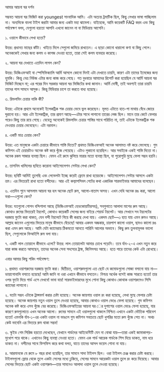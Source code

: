 আমার আয়না ঘর  দর্শন 

সম্ভবত আয়না ঘর ভিজিট করা youngest সাংবাদিক আমি। এটা অত্যন্ত ট্রমাটিক ছিল, কিছু লেখার ভাষা পাচ্ছিলাম না। অন্যদিকে বাংলা টাইপ করাটা আমার জন্য একটা মহা ঝামেলা। যাইহোক, আমি কয়েকটি FAQ করব এবং কিছু পর্যবেক্ষণ বলব, যেগুলো হয়তো আপনি এখনো জানেন না বা মিডিয়ায় আসেনি।

১. ওয়ালে কীভাবে লেখা হতো?

উত্তর:  প্রধানত মাছের কাঁটা। খাইতে দিলে সেগুলো জমিয়ে রাখতেন। এ ছাড়া কোনো ধারালো কণা বা কিছু পেলে। অনেককেই লেখার জন্য কলম ও কাগজ দেওয়া হতো, তারা সেই কলম ব্যবহার করেছে।

২. আয়না ঘর  দেখাতে এতদিন লাগল কেন? 

উত্তর: ডিজিএফআই বা স্পেসিফিক্যালি আর্মি আসলে কোনো দিনই এটা দেখাতে চায়নি, কারণ এটা তাদের ইমেজের জন্য হুমকি। কিন্তু নেত্র নিউজ এটার জন্য কাজ করে গেছে। গত বুধবারে আমাদের রিপোর্ট করা হয়েছিল যে আর্মি আয়না ঘর  ভিজিট দিচ্ছেন না; এর পরের দিন সরকার আয়না ঘর  ভিজিটের কথা জানান। আর্মি দোষী, তাই অবশ্যই তারা চায়নি তাদের পাপ সামনে আসুক। কিন্তু মিডিয়ার চাপে তা করতে বাধ্য হয়েছে।

৩. রিভলভিং চেয়ার নাকি কী? 

উত্তর: এটাকে প্রথমে অনেকেই ইলেকট্রিক শক চেয়ার ভেবে ভুল করেছেন। মূলত এটাতে হাত-পা মাথায় বেঁধে জোরে ঘুরানো হয়। আর এটা ইলেকট্রিক, তার প্রমাণ আছে—এটার সাথে লাগানো তারের লেজ ছিল। মানে তার কেটে ফেলার পরেও কিছু তার রয়ে গেছে। যেহেতু অনেকেই রিভলভিং চেয়ার শাস্তির সাথে পরিচিত না, তাই এটাকে ইলেকট্রিক শক দেওয়ার চেয়ার ভেবেছেন। এটা নরমাল।

৪. একটি মাত্র চেয়ার কেন? 

উত্তর: এত মানুষকে একটা চেয়ারে কীভাবে শাস্তি দিতো? প্রথমত ডিজিএফআই অনেক আলামত নষ্ট করে ফেলেছে। গুম কমিশন এই চেয়ারটাও অনেক কষ্ট করে খুঁজে পেয়েছে। এটাও লুকানো হয়েছিল। আর সবাইকে একই শাস্তি দিতো না। অনেক রকম সাজার ব্যবস্থা ছিল। যেমন এই রুমে ঝুলিয়ে মারার মতো ব্যবস্থা ছিল, যা পুরোপুরি মুছে ফেলা সম্ভব হয়নি।

৫. তাসনিম খালিলের ছবিতে করোনা আইসোলেশন সেন্টার লেখা কেন? 

উত্তর: ছবিটি আমিই তুলেছি এবং লেভেলটা ইচ্ছে করেই ফ্রেমে রাখা হয়েচজে। আইসোলেশন সেন্টার আসলে একটা ভ্রম। এর ভিতরেই রাখা হতো বন্দীদের। আর এই কল্যাপসিবল গেটের কথা একাধিক সারভাইভার আমাদের বলেছেন।

৬. এতদিন শুনে আসলাম আয়না ঘর  হল অনেক ছোট রুম, আলো-বাতাস অসহ্য। এখন দেখি অনেক রঙ করা, আলো ভরা—এগুলো কেন? 

উত্তর: যতগুলো গোপন বন্দিশালা আছে (ডিজিএফআই হেডকোয়ার্টারসহ), সবগুলাতে আলাদা মাপের রুম আছে। কোথাও রুমের ভিতরেই টয়লেট, কোথাও কয়েকটি সেলের জন্য বাইরে শেয়ার্ড টয়লেট। আর সেখানে সব টয়লেটের দরজায় ফুটো করা থাকত, যেন বন্দী টয়লেটে গিয়ে কী করছে দেখা যায়। একদম ছোট—৩ হাত যায় এমন রুমও আছে। আল্লাহ জানেন এগুলোর ভিতরে মানুষ কীভাবে বেঁচেছে! আবার একদম অন্ধকার, চারপাশ কালো ওয়াল, ছাদও কালো রঙ করা এমন রুম আছে। আমি যেটা ক্যামেরায় ঠিকমতো আনতে পারিনি আলোর অভাবে। কিছু রুম তুলনামূলক ভালো ছিল, সেগুলোকে ভিআইপি রুম বলা যায়।

৭. একটি লাল তোয়ালে কীভাবে এলো? উত্তর: লাল তোয়ালেটা আমার চোখে পড়েনি। তবে র্যাব-২-এ এখন নতুন করে যারা কাজ করতে আসছেন, তাদের অনেক সেনা সদস্যের ট্রাঙ্ক, জিনিসপত্র আছে। হতে পারে তাদের কেউ এটা রেখেছে।

এবার আমার কিছু শকিং পর্যবেক্ষণ:

১. প্রথমত ওয়াশরুমের দরজায় ফুটো করা। দ্বিতীয়ত, ওয়াশরুমগুলো এত ছোট যে কমোডগুলো সোজা বসানো যায় না—ডায়াগোনালি বসাতে হয়েছে! আমি জানি না ওরা এখানে কীভাবে বসতেন। নিশ্চয় অর্ধেক বসেই কাজ সারতে হতো! তার ওপর ফুটো দিয়ে গার্ড এসে দেখবে! ভাবা যায়! সারভাইভারদের মুখে শোনা কিছু কোথাও কোথাক ওয়াশরুমেও সিসি ক্যামেরা লাগানো।

২. যতটা সম্ভব এটাকে ট্রান্সফর্ম করার চেষ্টা হয়েছে। অনেক জায়গায় ওয়াল রং করা হয়েছে, লেখা মুছে ফেলার চেষ্টা হয়েছে। অনেক জায়গায় নতুন ওয়াল তুলে দেওয়া হয়েছে, আবার কোথাও ওয়াল ভেঙে ফেলা হয়েছে। গুম কমিশন অনেক কষ্ট করে এসব খুঁজে বের করেছে। ডিজিএফআইয়ের আয়না ঘর ের দুপাশের ওয়াল ভেঙে ফেলা হয়েছে, যার কারণে রুমগুলোতে এখন অনেক আলো। রুমের সামনে এই ওয়ালগুলো থাকলে নিশ্চিত এখানে একটা ভৌতিক পরিবেশ হতো! এমনকি র্যাব-১-এর একটা ওয়াল না ভাঙলে গুম কমিশন সবচেয়ে ছোট খুপরির মতো রুম খুঁজে পেত না। অথচ কেউ ভাবেনি এর ভিতরে রুম থাকা সম্ভব!

৩. স্কুইড গেম সিরিজ হয়তো দেখেছেন, যেখানে গার্ডদের আইডেন্টিটি যেন না বোঝা যায়—তারা একই জামাকাপড়-মুখোশ পরে থাকে। এখানেও কিছু ব্যবস্থা নেওয়া হতো। যেমন এক গার্ড আরেক গার্ডকে শিস দিয়ে ডাকত, নাম ধরে ডাকত না। বন্দীদের সাথে ফিসফিস করে কথা বলত, যাতে তাদের আসল ভয়েস শোনা না যায়।

৪. আরমানকে যে রুমে ৮ বছর রাখা হয়েছিল, তার সামনে সাদা টাইলস ছিল। ওরা টাইলস চেঞ্জ করার চেষ্টা করছে। টাইলসগুলো ফ্লোর থেকে তুলে একটা সেলের মধ্যে ঢুকিয়ে, সেলের সামনে আরেকটা ওয়াল তুলে রং করে দিয়েছে। আবার সেলের ভিতরে ছোট একটা ওয়াশরুম—তার সামনেও আলাদা ওয়াল তুলে দেওয়া হয়েছে।
